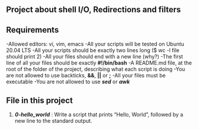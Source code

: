 ## Project about shell I/O, Redirections and filters

## Requirements

-Allowed editors: vi, vim, emacs
-All your scripts will be tested on Ubuntu 20.04 LTS
-All your scripts should be exactly two lines long ($ wc -l file should print 2)
-All your files should end with a new line (why?)
-The first line of all your files should be exactly **#!/bin/bash**
-A README.md file, at the root of the folder of the project, describing what each script is doing
-You are not allowed to use backticks, **&&**, **||** or **;**
-All your files must be executable
-You are not allowed to use ***sed*** or ***awk***

## File in this project
1. ***0-hello_world*** : Write a script that prints “Hello, World”, followed by a new line to the standard output.
